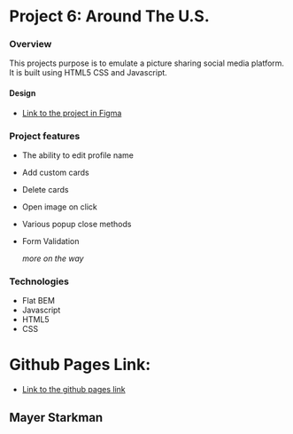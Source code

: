 # Project 6: Around The U.S.


### Overview

This projects purpose is to emulate a picture sharing social media platform.
It is built using HTML5 CSS and Javascript.


#### Design

- [Link to the project in Figma](https://www.figma.com/file/SurN1jaeEQIhuZEDMhmWWf/Sprint-4-Around-The-U.S.-desktop-mobile?node-id=0%3A1)


### Project features

- The ability to edit profile name
- Add custom cards
- Delete cards
- Open image on click
- Various popup close methods
- Form Validation

  *more on the way*


### Technologies

- Flat BEM
- Javascript
- HTML5
- CSS


# Github Pages Link:

- [Link to the github pages link](https://mayerstrk.github.io/web_project_4/)


## Mayer Starkman
